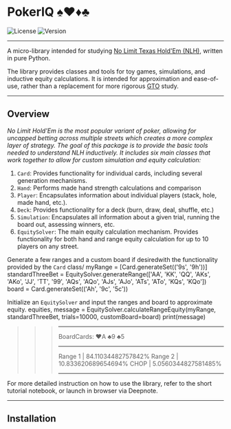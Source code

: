 # PokerIQ ♠♥♦♣
![License](https://img.shields.io/badge/license-Apache%202.0-blue)
![Version](https://img.shields.io/badge/version-0.1.0-blue)
***
A micro-library intended for studying [No Limit Texas Hold'Em (NLH)](https://thelodgepokerclub.com/no-limit-texas-holdem-rules-beginners-guide/), written in pure Python. 

The library provides classes and tools for toy games, simulations, and inductive equity calculations. It is intended for approximation and ease-of-use, rather than a replacement for more rigorous [GTO](https://blog.gtowizard.com/what-is-gto-in-poker/) study.
***
## Overview
_No Limit Hold'Em is the most popular variant of poker, allowing for uncapped betting across multiple streets which creates a more complex layer of strategy. The goal of this package is to provide the basic tools needed to understand NLH inductively. It includes six main classes that work together to allow for custom simulation and equity calculation:_
1. `Card`: Provides functionality for individual cards, including several generation mechanisms.
2. `Hand`: Performs made hand strength calculations and comparison
3. `Player`: Encapsulates information about individual players (stack, hole, made hand, etc.).
4. `Deck`: Provides functionality for a deck (burn, draw, deal, shuffle, etc.)
5. `Simulation`: Encapsulates all information about a given trial, running the board out, assessing winners, etc.
6. `EquitySolver`: The main equity calculation mechanism. Provides functionality for both hand and range equity calculation for up to 10 players on any street.

Generate a few ranges and a custom board if desiredwith the functionality provided by the `Card` class/
  myRange = [Card.generateSet(('9s', '9h'))]
  standardThreeBet = EquitySolver.generateRange(['AA', 'KK', 'QQ', 'AKs', 'AKo', 'JJ', 'TT', '99', 'AQs', 'AQo', 'AJs', 'AJo', 'ATs', 'ATo', 'KQs', 'KQo'])
  board = Card.generateSet(('Ah', '9c', '5c'))

Initialize an `EquitySolver` and input the ranges and board to approximate equity.
  equities, message = EquitySolver.calculateRangeEquity(myRange, standardThreeBet, trials=10000, customBoard=board)
  print(message)
  >>> ____________________
  >>> BoardCards:
  >>>  ♥A ♣9 ♣5
  >>> ____________________
  >>> Range 1 | 84.11034482757842%
  >>> Range 2 | 10.833620689654694%
  >>> CHOP | 5.0560344827581485%
  >>> ____________________

For more detailed instruction on how to use the library, refer to the short tutorial notebook, or launch in browser via Deepnote.
***
## Installation


